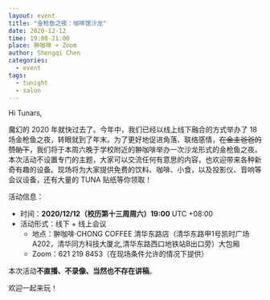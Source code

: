 ```yaml
---
layout: event
title: "金枪鱼之夜：咖啡馆沙龙"
date: 2020-12-12
time: 19:00-21:00
place: 翀咖啡 + Zoom
author: Shengqi Chen
categories:
  - event
tags:
  - tunight
  - salon
---
```


Hi Tunars,

魔幻的 2020 年就快过去了。今年中，我们已经以线上线下融合的方式举办了 18 场金枪鱼之夜，转眼就到了年末。为了更好地促进角落、联络感情，<del>在金主爸爸的赞助下</del>，我们将于本周六晚于学校附近的翀咖啡举办一次沙龙形式的金枪鱼之夜。本次活动不设置专门的主题，大家可以交流任何有意思的内容，也欢迎带来各种新奇有趣的设备。现场将为大家提供免费的饮料、咖啡、小食，以及投影仪、音响等会议设备，还有大量的 TUNA 贴纸等你领取！

活动信息：

* 时间：**2020/12/12（校历第十三周周六）19:00** UTC +08:00
* 活动形式：线下 + 线上会议
  * 地点：翀咖啡·CHONG COFFEE 清华东路店（清华东路甲1号凯时广场A202，清华同方科技大厦北,清华东路西口地铁站B出口旁）大包厢
  * Zoom：621 219 8453（在现场条件允许的情况下提供）

本次活动**不直播、不录像、当然也不存在讲稿**。

欢迎一起来玩！
